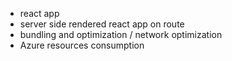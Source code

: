 - react app
- server side rendered react app on route
- bundling and optimization / network optimization
- Azure resources consumption